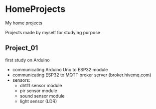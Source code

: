 # HomeProjects
My home projects

Projects made by myself for studying purpose

## Project_01

first study on Arduino

* communicating Arduino Uno to ESP32 module
* communicating ESP32 to MQTT broker server (broker.hivemq.com)
* sensors: 
    * dht11 sensor module
    * pir sensor module
    * sound sensor module
    * light sensor (LDR)
